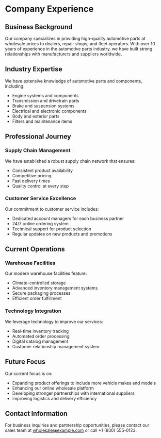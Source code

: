 # Company Experience

## Business Background

Our company specializes in providing high-quality automotive parts at wholesale prices to dealers, repair shops, and fleet operators. With over 10 years of experience in the automotive parts industry, we have built strong relationships with manufacturers and suppliers worldwide.

## Industry Expertise

We have extensive knowledge of automotive parts and components, including:
- Engine systems and components
- Transmission and drivetrain parts
- Brake and suspension systems
- Electrical and electronic components
- Body and exterior parts
- Filters and maintenance items

## Professional Journey

### Supply Chain Management

We have established a robust supply chain network that ensures:
- Consistent product availability
- Competitive pricing
- Fast delivery times
- Quality control at every step

### Customer Service Excellence

Our commitment to customer service includes:
- Dedicated account managers for each business partner
- 24/7 online ordering system
- Technical support for product selection
- Regular updates on new products and promotions

## Current Operations

### Warehouse Facilities

Our modern warehouse facilities feature:
- Climate-controlled storage
- Advanced inventory management systems
- Secure packaging processes
- Efficient order fulfillment

### Technology Integration

We leverage technology to improve our services:
- Real-time inventory tracking
- Automated order processing
- Digital catalog management
- Customer relationship management system

## Future Focus

Our current focus is on:
- Expanding product offerings to include more vehicle makes and models
- Enhancing our online wholesale platform
- Developing stronger partnerships with international suppliers
- Improving logistics and delivery efficiency

## Contact Information

For business inquiries and partnership opportunities, please contact our sales team at wholesale@example.com or call +1 (800) 555-0123.